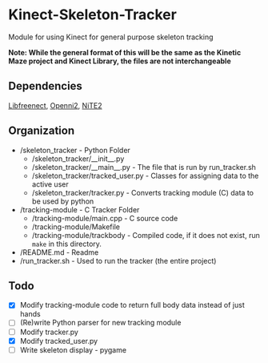 # Kinect-Skeleton-Tracker
Module for using Kinect for general purpose skeleton tracking

**Note: While the general format of this will be the same as the Kinetic Maze project and Kinect Library, the files are not interchangeable**

## Dependencies
[Libfreenect](https://github.com/OpenKinect/libfreenect),
[Openni2](https://github.com/occipital/openni2),
[NiTE2](http://jaist.dl.sourceforge.net/project/roboticslab/External/nite/NiTE-Linux-x64-2.2.tar.bz2)

## Organization
* /skeleton_tracker - Python Folder
  * /skeleton_tracker/\_\_init\_\_.py
  * /skeleton_tracker/\_\_main\_\_.py  - The file that is run by run_tracker.sh
  * /skeleton_tracker/tracked_user.py - Classes for assigning data to the active user
  * /skeleton_tracker/tracker.py - Converts tracking module (C) data to be used by python
* /tracking-module - C Tracker Folder
  * /tracking-module/main.cpp - C source code
  * /tracking-module/Makefile
  * /tracking-module/trackbody - Compiled code, if it does not exist, run `make` in this directory.
* /README.md - Readme
* /run_tracker.sh - Used to run the tracker (the entire project)




## Todo
- [x] Modify tracking-module code to return full body data instead of just hands
- [ ] (Re)write Python parser for new tracking module
- [ ] Modify tracker.py
- [x] Modify tracked_user.py
- [ ] Write skeleton display - pygame
